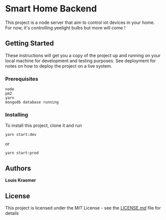 # Smart Home Backend

This project is a node server that aim to control iot devices in your home. For now, it's controlling yeelight bulbs but more will come !

## Getting Started

These instructions will get you a copy of the project up and running on your local machine for development and testing purposes. See deployment for notes on how to deploy the project on a live system.

### Prerequisites

```
node
pm2
yarn
mongodb database running
```

### Installing

To install this project, clone it and run

```
yarn start:dev
```

or

```
yarn start:prod
```

## Authors

**Louis Kraemer**

## License

This project is licensed under the MIT License - see the [LICENSE.md](LICENSE.md) file for details
